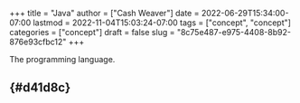 +++
title = "Java"
author = ["Cash Weaver"]
date = 2022-06-29T15:34:00-07:00
lastmod = 2022-11-04T15:03:24-07:00
tags = ["concept", "concept"]
categories = ["concept"]
draft = false
slug = "8c75e487-e975-4408-8b92-876e93cfbc12"
+++

The programming language.


##  {#d41d8c}
